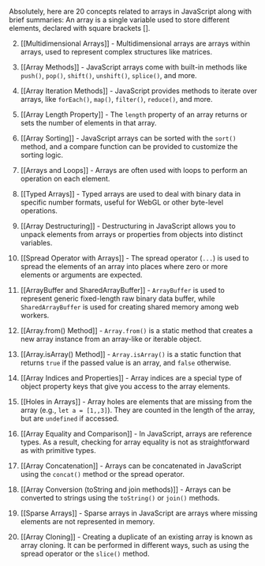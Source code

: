 Absolutely, here are 20 concepts related to arrays in JavaScript along with brief summaries: An array is a single variable used to store different elements, declared with square brackets [].

2. [[Multidimensional Arrays]] - Multidimensional arrays are arrays within arrays, used to represent complex structures like matrices.

3. [[Array Methods]] - JavaScript arrays come with built-in methods like `push()`, `pop()`, `shift()`, `unshift()`, `splice()`, and more.

4. [[Array Iteration Methods]] - JavaScript provides methods to iterate over arrays, like `forEach()`, `map()`, `filter()`, `reduce()`, and more.

5. [[Array Length Property]] - The `length` property of an array returns or sets the number of elements in that array.

6. [[Array Sorting]] - JavaScript arrays can be sorted with the `sort()` method, and a compare function can be provided to customize the sorting logic.

7. [[Arrays and Loops]] - Arrays are often used with loops to perform an operation on each element.

8. [[Typed Arrays]] - Typed arrays are used to deal with binary data in specific number formats, useful for WebGL or other byte-level operations.

9. [[Array Destructuring]] - Destructuring in JavaScript allows you to unpack elements from arrays or properties from objects into distinct variables.

10. [[Spread Operator with Arrays]] - The spread operator (`...`) is used to spread the elements of an array into places where zero or more elements or arguments are expected.

11. [[ArrayBuffer and SharedArrayBuffer]] - `ArrayBuffer` is used to represent generic fixed-length raw binary data buffer, while `SharedArrayBuffer` is used for creating shared memory among web workers.

12. [[Array.from() Method]] - `Array.from()` is a static method that creates a new array instance from an array-like or iterable object.

13. [[Array.isArray() Method]] - `Array.isArray()` is a static function that returns `true` if the passed value is an array, and `false` otherwise.

14. [[Array Indices and Properties]] - Array indices are a special type of object property keys that give you access to the array elements.

15. [[Holes in Arrays]] - Array holes are elements that are missing from the array (e.g., `let a = [1,,3]`). They are counted in the length of the array, but are `undefined` if accessed.

16. [[Array Equality and Comparison]] - In JavaScript, arrays are reference types. As a result, checking for array equality is not as straightforward as with primitive types.

17. [[Array Concatenation]] - Arrays can be concatenated in JavaScript using the `concat()` method or the spread operator.

18. [[Array Conversion (toString and join methods)]] - Arrays can be converted to strings using the `toString()` or `join()` methods.

19. [[Sparse Arrays]] - Sparse arrays in JavaScript are arrays where missing elements are not represented in memory.

20. [[Array Cloning]] - Creating a duplicate of an existing array is known as array cloning. It can be performed in different ways, such as using the spread operator or the `slice()` method.
